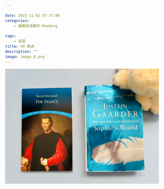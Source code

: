 ```yaml
---

date: 2022-11-02 07:37:00
categories:
    - 暖暖阅读脚印-Reading

tags:
    - 英语
title: G9 精读
description: ""
image: image_0.png
---
```


![](image_0.png)